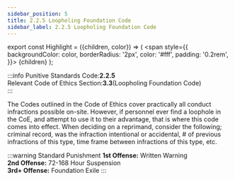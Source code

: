 ```yaml
---
sidebar_position: 5
title: 2.2.5 Loopholing Foundation Code
sidebar_label: 2.2.5 Loopholing Foundation Code
---
```


export const Highlight = ({children, color}) => (
<span
style={{
      backgroundColor: color,
      borderRadius: '2px',
      color: '#fff',
      padding: '0.2rem',
    }}>
{children}
</span>
);

:::info
Punitive Standards Code:<Highlight color="#E46C07">**2.2.5**</Highlight> <br />
Relevant Code of Ethics Section:<Highlight color="#18A304">**3.3**</Highlight>(Loopholing Foundation Code) <br />
:::

The Codes outlined in the Code of Ethics cover practically all conduct infractions possible on-site. However, if personnel ever find a loophole in the CoE, and attempt to use it to their advantage, that is where this code comes into effect. When deciding on a reprimand, consider the following; criminal record, was the infraction intentional or accidental, # of previous infractions of this type, time frame between infractions of this type, etc.

:::warning Standard Punishment
**1st Offense:** Written Warning <br />
**2nd Offense:** 72-168 Hour Suspension <br />
**3rd+ Offense:** Foundation Exile
:::
